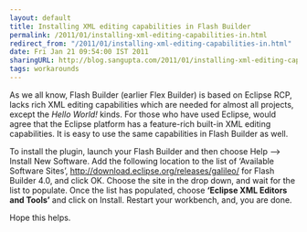 ```yaml
---
layout: default
title: Installing XML editing capabilities in Flash Builder
permalink: /2011/01/installing-xml-editing-capabilities-in.html
redirect_from: "/2011/01/installing-xml-editing-capabilities-in.html"
date: Fri Jan 21 09:54:00 IST 2011
sharingURL: http://blog.sangupta.com/2011/01/installing-xml-editing-capabilities-in.html
tags: workarounds
---
```

<p>As we all know, Flash Builder (earlier Flex Builder) is based on Eclipse RCP, lacks rich XML editing capabilities which are needed for almost all projects, except the <em>Hello World!</em> kinds. For those who have used Eclipse, would agree that the Eclipse platform has a feature-rich built-in XML editing capabilities. It is easy to use the same capabilities in Flash Builder as well.</p> 
<p>To install the plugin, launch your Flash Builder and then choose Help –&gt; Install New Software. Add the following location to the list of ‘Available Software Sites’, <a title="http://download.eclipse.org/releases/galileo/" href="http://download.eclipse.org/releases/galileo/">http://download.eclipse.org/releases/galileo/</a> for Flash Builder 4.0, and click OK. Choose the site in the drop down, and wait for the list to populate. Once the list has populated, choose <strong>‘Eclipse XML Editors and Tools’</strong> and click on Install. Restart your workbench, and, you are done. </p> 
<p>Hope this helps.</p>
